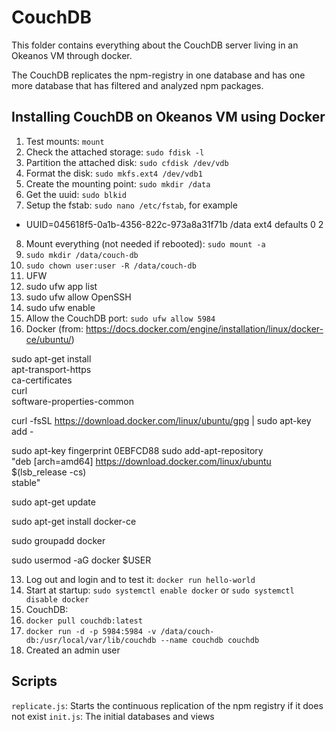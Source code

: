 # CouchDB

This folder contains everything about the CouchDB server living in an Okeanos
VM through docker.

The CouchDB replicates the npm-registry in one database and has one more
database that has filtered and analyzed npm packages.

## Installing CouchDB on Okeanos VM using Docker

1. Test mounts: `mount`
2. Check the attached storage: `sudo fdisk -l`
3. Partition the attached disk: `sudo cfdisk /dev/vdb`
4. Format the disk: `sudo mkfs.ext4 /dev/vdb1`
5. Create the mounting point: `sudo mkdir /data`
6. Get the uuid: `sudo blkid`
7. Setup the fstab: `sudo nano /etc/fstab`, for example
  - UUID=045618f5-0a1b-4356-822c-973a8a31f71b	/data	ext4	defaults	0	2
8. Mount everything (not needed if rebooted): `sudo mount -a`
9. `sudo mkdir /data/couch-db`
10. `sudo chown user:user -R /data/couch-db`
11. UFW
  1. sudo ufw app list
  2. sudo ufw allow OpenSSH
  3. sudo ufw enable
  4. Allow the CouchDB port: `sudo ufw allow 5984`
12. Docker (from: https://docs.docker.com/engine/installation/linux/docker-ce/ubuntu/)

  sudo apt-get install \
      apt-transport-https \
      ca-certificates \
      curl \
      software-properties-common

  curl -fsSL https://download.docker.com/linux/ubuntu/gpg | sudo apt-key add -

  sudo apt-key fingerprint 0EBFCD88
  sudo add-apt-repository \
     "deb [arch=amd64] https://download.docker.com/linux/ubuntu \
     $(lsb_release -cs) \
     stable"

  sudo apt-get update

  sudo apt-get install docker-ce

  sudo groupadd docker

  sudo usermod -aG docker $USER

13. Log out and login and to test it: `docker run hello-world`
14. Start at startup: `sudo systemctl enable docker` or `sudo systemctl disable docker`
15. CouchDB:
  1. `docker pull couchdb:latest`
  2. `docker run -d -p 5984:5984 -v /data/couch-db:/usr/local/var/lib/couchdb --name couchdb couchdb`
16. Created an admin user

## Scripts

`replicate.js`: Starts the continuous replication of the npm registry if it does not exist
`init.js`: The initial databases and views
